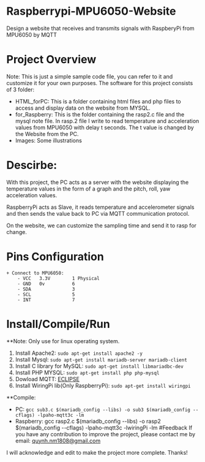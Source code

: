 # Raspberrypi-MPU6050-Website
Design a website that receives and transmits signals with RaspberyPi from MPU6050 by MQTT 
# Project Overview
Note: This is just a simple sample code file, you can refer to it and customize it for your own purposes.
The software for this project consists of 3 folder:
* HTML_forPC: This is a folder containing html files and php files to access and display data on the website from MYSQL.
* for_Raspberry: This is the folder containing the rasp2.c file and the mysql note file. In rasp.2 file I write to read temperature and acceleration values from MPU6050 with delay t seconds. The t value is changed by the Website from the PC.
* Images: Some illustrations
# Descirbe: 
With this project, the PC acts as a server with the website displaying the temperature values in the form of a graph and the pitch, roll, yaw acceleration values.

RaspberryPi acts as Slave, it reads temperature and accelerometer signals and then sends the value back to PC via MQTT communication protocol.

On the website, we can customize the sampling time and send it to rasp for change.
# Pins Configuration

    + Connect to MPU6050:
        - VCC   3.3V        1 Physical
        - GND   0v          6
        - SDA               3
        - SCL               5
        - INT               7
# Install/Compile/Run
**Note: Only use for linux operating system.
1. Install Apache2: ```sudo apt-get install apache2 -y ```
2. Install Mysql: ```sudo apt-get install mariadb-server mariadb-client ```
3. Install C library for MySQL: ```sudo apt-get install libmariadbc-dev ```
4. Install PHP MYSQL: ```sudo apt-get install php php-mysql```
5. Dowload MQTT: [ECLIPSE](https://www.eclipse.org/paho/index.php?page=clients/c/index.php)
6. Install WiringPi lib(Only RaspberryPi): ```sudo apt-get install wiringpi ``` 

**Compile:
+ PC: ``` gcc sub3.c $(mariadb_config --libs) -o sub3 $(mariadb_config --cflags) -lpaho-mqtt3c -lm ```
+ Raspberry: gcc rasp2.c $(mariadb_config --libs) -o rasp2 $(mariadb_config --cflags) -lpaho-mqtt3c -lwiringPi -lm
#Feedback
If you have any contribution to improve the project, please contact me by email: quynh.nm1808@gmail.com

I will acknowledge and edit to make the project more complete.
Thanks!
